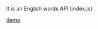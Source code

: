 It is an English words API (index.js)

[demo](file:///D:/%D0%94%D0%BE%D0%BA%D1%83%D0%BC%D0%B5%D0%BD%D1%82%D1%8B/%D0%A1%D0%B0%D0%B9%D1%82%D1%8B/english%20words%20text/index.html)
